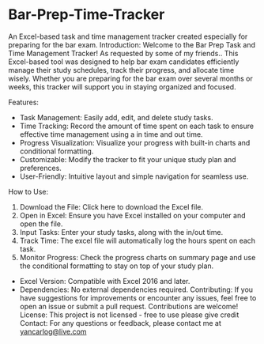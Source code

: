 # Bar-Prep-Time-Tracker
An Excel-based task and time management tracker created especially for preparing for the bar exam.
Introduction:
Welcome to the Bar Prep Task and Time Management Tracker! As requested by some of my friends.. This Excel-based tool was designed to help bar exam candidates efficiently manage their study schedules, track their progress, and allocate time wisely. Whether you are preparing for the bar exam over several months or weeks, this tracker will support you in staying organized and focused.

Features:
* Task Management: Easily add, edit, and delete study tasks.
* Time Tracking: Record the amount of time spent on each task to ensure effective time management using a in time and out   time.
* Progress Visualization: Visualize your progress with built-in charts and conditional formatting.
* Customizable: Modify the tracker to fit your unique study plan and preferences.
* User-Friendly: Intuitive layout and simple navigation for seamless use.

How to Use:
1. Download the File: Click here to download the Excel file.
2. Open in Excel: Ensure you have Excel installed on your computer and open the file.
3. Input Tasks: Enter your study tasks, along with the in/out time.
4. Track Time: The excel file will automatically log the hours spent on each task.
5. Monitor Progress: Check the progress charts on summary page and use the conditional formatting to stay on top of your study plan.

* Excel Version: Compatible with Excel 2016 and later.
* Dependencies: No external dependencies required.
Contributing:
If you have suggestions for improvements or encounter any issues, feel free to open an issue or submit a pull request. Contributions are welcome!
License:
This project is not licensed - free to use please give credit
Contact:
For any questions or feedback, please contact me at yancarlog@live.com

